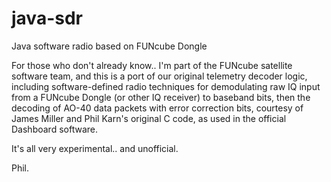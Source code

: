 # java-sdr
Java software radio based on FUNcube Dongle

For those who don't already know.. I'm part of the FUNcube satellite software team,
and this is a port of our original telemetry decoder logic, including software-defined
radio techniques for demodulating raw IQ input from a FUNcube Dongle (or other IQ
receiver) to baseband bits, then the decoding of AO-40 data packets with error
correction bits, courtesy of James Miller and Phil Karn's original C code, as used
in the official Dashboard software.

It's all very experimental.. and unofficial.

Phil.
